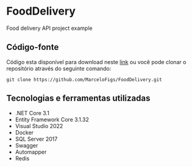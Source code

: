# FoodDelivery
Food delivery API project example

## Código-fonte
Código esta disponível para download neste [link](https://github.com/MarceloFigs/FoodDelivery/archive/refs/heads/master.zip) 
ou você pode clonar o repositório através do seguinte comando:
```
git clone https://github.com/MarceloFigs/FoodDelivery.git
```

## Tecnologias e ferramentas utilizadas
- .NET Core 3.1
- Entity Framework Core 3.1.32
- Visual Studio 2022
- Docker
- SQL Server 2017
- Swagger
- Automapper
- Redis
